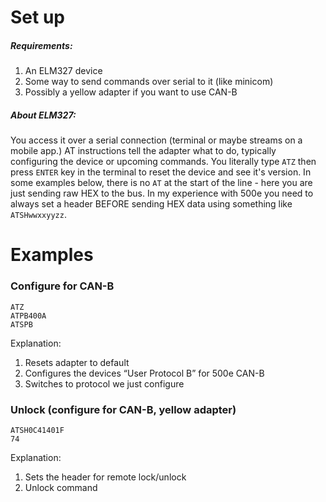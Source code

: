 # Set up
##### Requirements:
1. An ELM327 device
1. Some way to send commands over serial to it (like minicom)
1. Possibly a yellow adapter if you want to use CAN-B

##### About ELM327:
You access it over a serial connection (terminal or maybe streams on a mobile app.) AT instructions tell the adapter what to do, typically configuring the device or upcoming commands. You literally type `ATZ` then press `ENTER` key in the terminal to reset the device and see it's version. In some examples below, there is no `AT` at the start of the line - here you are just sending raw HEX to the bus. In my experience with 500e you need to always set a header BEFORE sending HEX data using something like `ATSHwwxxyyzz`.

# Examples
### Configure for CAN-B
```
ATZ
ATPB400A
ATSPB
```
Explanation:
1. Resets adapter to default
1. Configures the devices “User Protocol B” for 500e CAN-B
1. Switches to protocol we just configure

### Unlock (configure for CAN-B, yellow adapter)
```
ATSH0C41401F
74
```
Explanation:
1. Sets the header for remote lock/unlock
1. Unlock command
